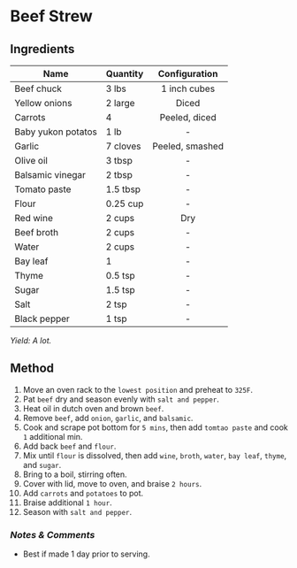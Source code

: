 # Beef Strew

## Ingredients

| Name               | Quantity |  Configuration  |
| ------------------ | -------- | :-------------: |
| Beef chuck         | 3 lbs    |  1 inch cubes   |
| Yellow onions      | 2 large  |      Diced      |
| Carrots            | 4        |  Peeled, diced  |
| Baby yukon potatos | 1 lb     |        -        |
| Garlic             | 7 cloves | Peeled, smashed |
| Olive oil          | 3 tbsp   |        -        |
| Balsamic vinegar   | 2 tbsp   |        -        |
| Tomato paste       | 1.5 tbsp |        -        |
| Flour              | 0.25 cup |        -        |
| Red wine           | 2 cups   |       Dry       |
| Beef broth         | 2 cups   |        -        |
| Water              | 2 cups   |        -        |
| Bay leaf           | 1        |        -        |
| Thyme              | 0.5 tsp  |        -        |
| Sugar              | 1.5 tsp  |        -        |
| Salt               | 2 tsp    |        -        |
| Black pepper       | 1 tsp    |        -        |

_Yield: A lot._

## Method

1. Move an oven rack to the `lowest position` and preheat to `325F`.
1. Pat `beef` dry and season evenly with `salt and pepper`.
1. Heat oil in dutch oven and brown `beef`.
1. Remove `beef`, add `onion`, `garlic`, and `balsamic`.
1. Cook and scrape pot bottom for `5 mins`, then add `tomtao paste` and cook `1` additional min.
1. Add back `beef` and `flour`.
1. Mix until `flour` is dissolved, then add `wine`, `broth`, `water`, `bay leaf`, `thyme`, and `sugar`.
1. Bring to a boil, stirring often.
1. Cover with lid, move to oven, and braise `2 hours`.
1. Add `carrots` and `potatoes` to pot.
1. Braise additional `1 hour`.
1. Season with `salt and pepper`.

### _Notes & Comments_

- Best if made 1 day prior to serving.
